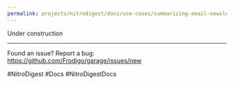 ```yaml
---
permalink: projects/nitrodigest/docs/use-cases/summarizing-email-newsletters
---
```

Under construction

---
Found an issue? Report a bug: <https://github.com/Frodigo/garage/issues/new>

#NitroDigest #Docs #NitroDigestDocs
